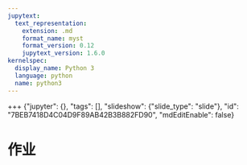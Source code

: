 ```yaml
---
jupytext:
  text_representation:
    extension: .md
    format_name: myst
    format_version: 0.12
    jupytext_version: 1.6.0
kernelspec:
  display_name: Python 3
  language: python
  name: python3
---
```


+++ {"jupyter": {}, "tags": [], "slideshow": {"slide_type": "slide"}, "id": "7BEB7418D4C04D9F89AB42B3B882FD90", "mdEditEnable": false}

# 作业


```
